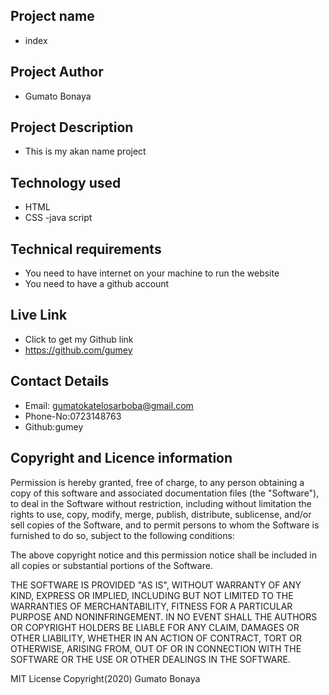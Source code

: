 ## Project name
- index

 ## Project Author
- Gumato Bonaya

 ## Project Description
 - This is my akan name project

 ## Technology used
 - HTML
 - CSS
 -java script
 ## Technical requirements
 * You need to have internet on your machine to run the website
 * You need to have a github account

 ## Live Link
  - Click to get my Github link
  -  https://github.com/gumey
 ## Contact Details
  - Email: gumatokatelosarboba@gmail.com
  - Phone-No:0723148763
  - Github:gumey
 ## Copyright and Licence information 
 
Permission is hereby granted, free of charge, to any person obtaining a copy
of this software and associated documentation files (the "Software"), to deal
in the Software without restriction, including without limitation the rights
to use, copy, modify, merge, publish, distribute, sublicense, and/or sell
copies of the Software, and to permit persons to whom the Software is
furnished to do so, subject to the following conditions:

The above copyright notice and this permission notice shall be included in all
copies or substantial portions of the Software.

THE SOFTWARE IS PROVIDED "AS IS", WITHOUT WARRANTY OF ANY KIND, EXPRESS OR
IMPLIED, INCLUDING BUT NOT LIMITED TO THE WARRANTIES OF MERCHANTABILITY,
FITNESS FOR A PARTICULAR PURPOSE AND NONINFRINGEMENT. IN NO EVENT SHALL THE
AUTHORS OR COPYRIGHT HOLDERS BE LIABLE FOR ANY CLAIM, DAMAGES OR OTHER
LIABILITY, WHETHER IN AN ACTION OF CONTRACT, TORT OR OTHERWISE, ARISING FROM,
OUT OF OR IN CONNECTION WITH THE SOFTWARE OR THE USE OR OTHER DEALINGS IN THE
SOFTWARE.

MIT License
Copyright(2020) Gumato Bonaya

 
 

